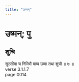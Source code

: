 ```yaml
---
title: "उष्मन्"
---
```


# उष्मन्; पु
## शुचि
सुरसीमा च निमिषौ बाष्प उष्मा तथा शुचौ ॥ ७ ॥<br />verse 3.1.1.7<br />page 0014

